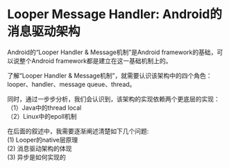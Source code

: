 # Looper Message Handler: Android的消息驱动架构

Android的“Looper Handler & Message机制”是Android framework的基础，可以说整个Android framework都是建立在这一基础机制上的。  

了解“Looper Handler & Message机制”，就需要认识该架构中的四个角色：looper、handler、message queue、thread。  

同时，通过一步步分析，我们会认识到，该架构的实现依赖两个更底层的实现：  
（1）Java中的thread local  
（2）Linux中的epoll机制  

在后面的叙述中，我需要逐渐阐述清楚如下几个问题:  
(1) Looper的native层原理  
(2) 消息驱动架构的体现  
(3) 异步是如何实现的  
